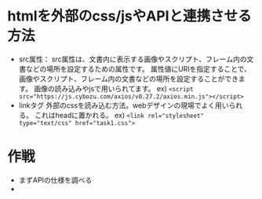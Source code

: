 # htmlを外部のcss/jsやAPIと連携させる方法
- src属性：
src属性は、文書内に表示する画像やスクリプト、フレーム内の文書などの場所を設定するための属性です。
属性値にURIを指定することで、画像やスクリプト、フレーム内の文書などの場所を設定することができます。
画像の読み込みやjsで用いられてます。
ex) `<script src="https://js.cybozu.com/axios/v0.27.2/axios.min.js"></script>`
- linkタグ
外部のcssを読み込む方法。webデザインの現場でよく用いられる。
これはheadに置かれる。
ex) `<link rel="stylesheet" type="text/css" href="task1.css">`

# 作戦
- まずAPIの仕様を調べる
- 